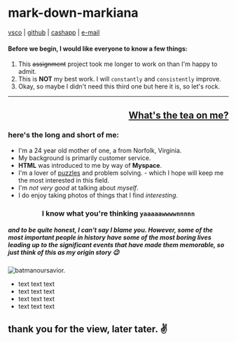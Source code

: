 # mark-down-markiana


[vsco](https://vsco.co/txddra/images) | [github](https://github.com/txddra) | [cashapp](https://cash.app/$Txddra) | [e-mail](latoddrabelton@gmail.com)
#### Before we begin, I would like everyone to know a few things:
1. This ~~assignment~~ project took me longer to work on than I'm happy to admit.
2.  This is **NOT** my best work. I will `constantly` and `consistently` improve.
3.  Okay, so maybe I didn't need this third one but here it is,   so let's rock.
--- 




## <u><p style='text-align: right;'> What's the tea on me? </p> </u>
### <p style='text-align: left;'> here's the long and short of me:
  *  I'm a 24 year old mother of one, a from Norfolk, Virginia.
  *  My background is primarily customer service.
  *  __HTML__ was introduced to me by way of __Myspace__.
  *  I'm a lover of <u>puzzles</u> and problem solving. - which I hope will keep me the most interested in this field.
  *  I'm *not very good* at talking about *myself*.
  *  I do enjoy taking photos of things that I find *interesting*. </p>
   ### <p style='text-align: center;'> I know what you're thinking `yaaaaawwwwnnnnn`</p>
##### and to be quite honest, I can't say I blame you. However, some of the most important people in history have some of the most boring lives leading up to the significant events that have made them memorable, *so just think of this as my origin story* 😉 

![batmanoursavior.](https://boundingintocomics.com/files/2019/12/2019.12.02-07.03-boundingintocomics-5de55ff085538.png "thedarkknight")


* text text text
* text text text
* text text text
* text text text

## thank you for the view, later tater. ✌️ 